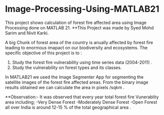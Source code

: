 # Image-Processing-Using-MATLAB21
This project shows calculation of forest fire affected area using Image Processing done on MATLAB 21.
**This Project was made by Syed Mohd Sarim and Nivit Karki.

A big Chunk of forest area of the country is anually affected by forest fire leading to enormous imapact on our biodiversity and ecosystems. 
The specific objective of this project is to :
1) Study the forest fire vulnerability using time series data  (2004-2011) .
2) Study the vulnerability on forest types and its classes.

In MATLAB21 we used the Image Segmenter App for segmenting the satellite images of the forest fire affected areas.
From the binary image results obtained we can calculate the area in pixels /sqkm .

**Observation:- It was observed that every year total forest fire Vunerablity area including;
-Very Dense Forest
-Moderately Dense Forest
-Open Forest
all over India is around 12-15 % of the total geographical area .

